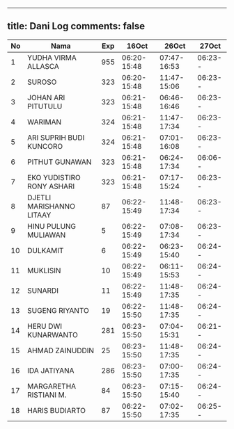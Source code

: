 
---
title: Dani Log
comments: false
---

| No | Nama | Exp | 16Oct | 26Oct | 27Oct |
|-----|-----|-----|-----|-----|-----|
| 1 | YUDHA VIRMA ALLASCA  | 955 | 06:20-15:48 | 07:47-16:53 | 06:23-- |
| 2 | SUROSO  | 323 | 06:20-15:48 | 11:47-15:06 | 06:23-- |
| 3 | JOHAN ARI PITUTULU  | 323 | 06:21-15:48 | 06:46-16:46 | 06:23-- |
| 4 | WARIMAN  | 324 | 06:21-15:48 | 11:47-17:34 | 06:23-- |
| 5 | ARI SUPRIH BUDI KUNCORO  | 324 | 06:21-15:48 | 07:01-16:08 | 06:23-- |
| 6 | PITHUT GUNAWAN  | 323 | 06:21-15:48 | 06:24-17:34 | 06:06-- |
| 7 | EKO YUDISTIRO RONY ASHARI  | 323 | 06:21-15:48 | 07:17-15:24 | 06:23-- |
| 8 | DJETLI MARISHANNO LITAAY  | 87 | 06:22-15:49 | 11:48-17:34 | 06:23-- |
| 9 | HINU PULUNG MULIAWAN  | 5 | 06:22-15:49 | 07:08-17:34 | 06:23-- |
| 10 | DULKAMIT  | 6 | 06:22-15:49 | 06:23-15:40 | 06:24-- |
| 11 | MUKLISIN  | 10 | 06:22-15:49 | 06:11-15:53 | 06:24-- |
| 12 | SUNARDI  | 11 | 06:22-15:49 | 11:48-17:35 | 06:24-- |
| 13 | SUGENG RIYANTO  | 19 | 06:22-15:50 | 11:48-17:35 | 06:24-- |
| 14 | HERU DWI KUNARWANTO  | 281 | 06:23-15:50 | 07:04-15:31 | 06:21-- |
| 15 | AHMAD ZAINUDDIN  | 25 | 06:23-15:50 | 11:48-17:35 | 06:24-- |
| 16 | IDA JATIYANA  | 286 | 06:23-15:50 | 07:00-17:35 | 06:24-- |
| 17 | MARGARETHA RISTIANI M.  | 84 | 06:23-15:50 | 07:15-15:40 | 06:24-- |
| 18 | HARIS BUDIARTO  | 87 | 06:22-15:50 | 07:02-17:35 | 06:25-- |

